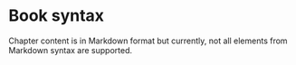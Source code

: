 # Book syntax

Chapter content is in Markdown format but currently, not all elements from Markdown syntax are supported.
